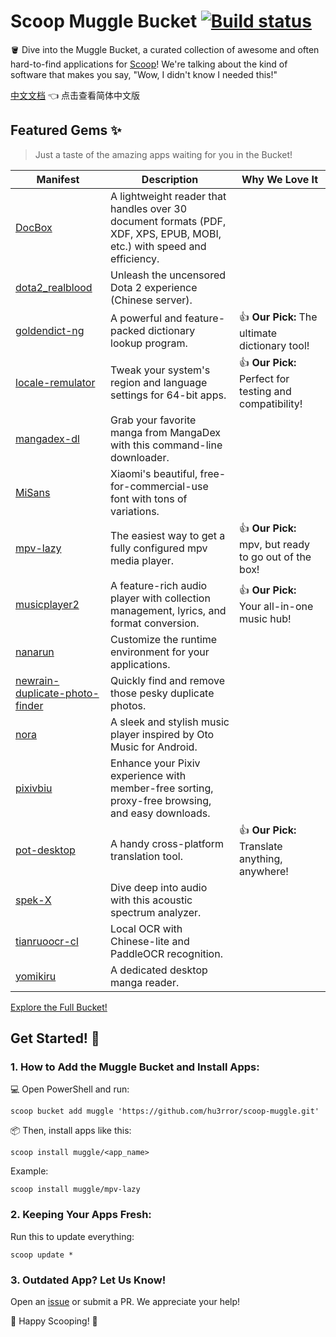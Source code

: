 # Scoop Muggle Bucket [![Build status](https://ci.appveyor.com/api/projects/status/eiyp2qhs11n83jo0/branch/main?svg=true)](https://ci.appveyor.com/project/hu3rror/scoop-muggle/branch/master)

🪣 Dive into the Muggle Bucket, a curated collection of awesome and often hard-to-find applications for [Scoop](https://scoop.sh/)! We're talking about the kind of software that makes you say, "Wow, I didn't know I needed this!"

[中文文档](README.zh-cn.md) 👈 点击查看简体中文版

## Featured Gems ✨

> Just a taste of the amazing apps waiting for you in the Bucket!

| Manifest | Description | Why We Love It |
|---|---|---|
| [DocBox](https://www.daokeyuedu.com/) | A lightweight reader that handles over 30 document formats (PDF, XDF, XPS, EPUB, MOBI, etc.) with speed and efficiency. |  |
| [dota2_realblood](https://www.dota2hd.com/) | Unleash the uncensored Dota 2 experience (Chinese server). |  |
| [goldendict-ng](https://github.com/xiaoyifang/goldendict-ng) | A powerful and feature-packed dictionary lookup program. | 👍 **Our Pick:** The ultimate dictionary tool! |
| [locale-remulator](https://github.com/InWILL/Locale_Remulator) | Tweak your system's region and language settings for 64-bit apps. | 👍 **Our Pick:** Perfect for testing and compatibility! |
| [mangadex-dl](https://mangadex-dl.mansuf.link/) | Grab your favorite manga from MangaDex with this command-line downloader. |  |
| [MiSans](https://web.vip.miui.com/page/info/mio/mio/detail?postId=33935854) | Xiaomi's beautiful, free-for-commercial-use font with tons of variations. |  |
| [mpv-lazy](https://github.com/hooke007/MPV_lazy) | The easiest way to get a fully configured mpv media player. | 👍 **Our Pick:** mpv, but ready to go out of the box! |
| [musicplayer2](https://github.com/zhongyang219/MusicPlayer2) | A feature-rich audio player with collection management, lyrics, and format conversion. | 👍 **Our Pick:** Your all-in-one music hub! |
| [nanarun](https://github.com/M2Team/NanaRun) | Customize the runtime environment for your applications. |  |
| [newrain-duplicate-photo-finder](https://www.newrain.cn/app/info/1) | Quickly find and remove those pesky duplicate photos. |  |
| [nora](https://github.com/Sandakan/Nora) | A sleek and stylish music player inspired by Oto Music for Android. |  |
| [pixivbiu](https://biu.tls.moe) | Enhance your Pixiv experience with member-free sorting, proxy-free browsing, and easy downloads. |  |
| [pot-desktop](https://pot.pylogmon.com/) | A handy cross-platform translation tool. | 👍 **Our Pick:** Translate anything, anywhere! |
| [spek-X](https://github.com/MikeWang000000/spek-X) | Dive deep into audio with this acoustic spectrum analyzer. |  |
| [tianruoocr-cl](https://gitee.com/wanglifree/tianruoocr-cl) | Local OCR with Chinese-lite and PaddleOCR recognition. |  |
| [yomikiru](https://github.com/mienaiyami/yomikiru) | A dedicated desktop manga reader. |  |

[Explore the Full Bucket!](bucket)

## Get Started! 🚀

### 1. How to Add the Muggle Bucket and Install Apps:

💻 Open PowerShell and run:

```pwsh
scoop bucket add muggle 'https://github.com/hu3rror/scoop-muggle.git'
```

📦 Then, install apps like this:

```pwsh
scoop install muggle/<app_name>
```

Example:

```pwsh
scoop install muggle/mpv-lazy
```

### 2. Keeping Your Apps Fresh:

Run this to update everything:

```pwsh
scoop update *
```

### 3. Outdated App? Let Us Know!

Open an [issue](https://github.com/hu3rror/scoop-muggle/issues) or submit a PR.  We appreciate your help!

🎉 Happy Scooping! 🎉
